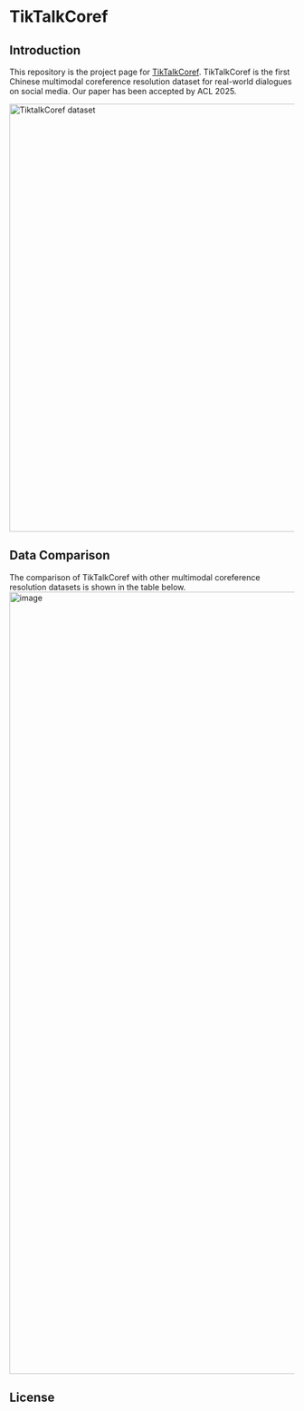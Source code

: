 # TikTalkCoref

## Introduction
This repository is the project page for [TikTalkCoref](https://arxiv.org/abs/2504.14321). TikTalkCoref is the first Chinese multimodal coreference resolution dataset for real-world dialogues on social media. Our paper has been accepted by ACL 2025.

<img width="755" alt="TiktalkCoref dataset" src="https://github.com/user-attachments/assets/d3be68a8-e04a-4f56-b384-a4bf32fdd5a9" />


## Data Comparison
The comparison of TikTalkCoref with other multimodal coreference resolution datasets is shown in the table below.
<img width="1380" alt="image" src="https://github.com/user-attachments/assets/859d3939-a7b4-4396-ac72-9851051f31c7" />



## License


